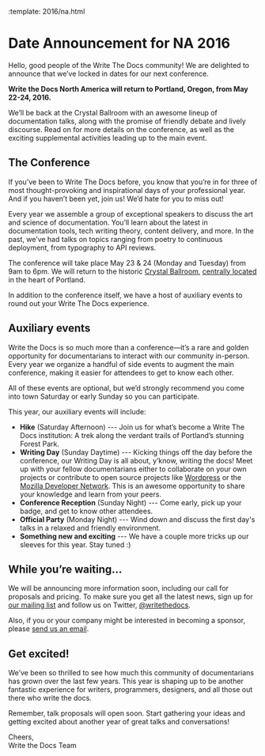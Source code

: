 :template: 2016/na.html

# Date Announcement for NA 2016

Hello, good people of the Write The Docs community! We are delighted to announce that we’ve locked in dates for our next conference. 

**Write the Docs North America will return to Portland, Oregon, from May 22-24, 2016.**

We’ll be back at the Crystal Ballroom with an awesome lineup of documentation talks, along with the promise of friendly debate and lively discourse. Read on for more details on the conference, as well as the exciting supplemental activities leading up to the main event.

## The Conference
If you’ve been to Write The Docs before, you know that you’re in for three of most thought-provoking and inspirational days of your professional year. And if you haven’t been yet, join us! We’d hate for you to miss out!

Every year we assemble a group of exceptional speakers to discuss the art and science of documentation. You’ll learn about the latest in documentation tools, tech writing theory, content delivery, and more. In the past, we’ve had talks on topics ranging from poetry to continuous deployment, from typography to API reviews. 

The conference will take place May 23 & 24 (Monday and Tuesday) from 9am to 6pm. We will return to the historic [Crystal Ballroom](http://www.mcmenamins.com/CrystalBallroom), [centrally located](https://www.google.com/maps/place/McMenamins+Crystal+Ballroom,+1332+W+Burnside+St,+Portland,+OR+97209,+United+States/@45.5227324,-122.6847879,16z/data=!4m2!3m1!1s0x54950a02e43decb9:0xe289ad93ad758c66) in the heart of Portland. 

In addition to the conference itself, we have a host of auxiliary events to round out your Write The Docs experience. 

## Auxiliary events
Write the Docs is so much more than a conference—it’s a rare and golden opportunity for documentarians to interact with our community in-person. Every year we organize a handful of side events to augment the main conference, making it easier for attendees to get to know each other. 

All of these events are optional, but we’d strongly recommend you come into town Saturday or early Sunday so you can participate.

This year, our auxiliary events will include:

- **Hike** (Saturday Afternoon) --- Join us for what’s become a Write The Docs institution: A trek along the verdant trails of Portland’s stunning Forest Park.
- **Writing Day** (Sunday Daytime) --- Kicking things off the day before the conference, our Writing Day is all about, y’know, writing the docs! Meet up with your fellow documentarians either to collaborate on your own projects or contribute to open source projects like [Wordpress](http://codex.wordpress.org/) or the [Mozilla Developer Network](https://developer.mozilla.org/en-US/). This is an awesome opportunity to share your knowledge and learn from your peers. 
- **Conference Reception** (Sunday Night) --- Come early, pick up your badge, and get to know other attendees.
- **Official Party** (Monday Night) --- Wind down and discuss the first day's talks in a relaxed and friendly environment.
- **Something new and exciting** --- We have a couple more tricks up our sleeves for this year. Stay tuned :)

## While you’re waiting…
We will be announcing more information soon, including our call for proposals and pricing. To make sure you get all the latest news, sign up for [our mailing list](http://writethedocs.us6.list-manage.com/subscribe?u=94377ea46d8b176a11a325d03&id=dcf0ed349b) and follow us on Twitter, [@writethedocs](https://twitter.com/writethedocs).

Also, if you or your company might be interested in becoming a sponsor, please [send us an email](mailto:sponsorship@writethedocs.org).

## Get excited!
We’ve been so thrilled to see how much this community of documentarians has grown over the last few years. This year is shaping up to be another fantastic experience for writers, programmers, designers, and all those out there who write the docs.

Remember, talk proposals will open soon. Start gathering your ideas and getting excited about another year of great talks and conversations!

Cheers,   
Write the Docs Team   
